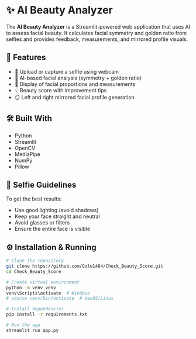 # ✨ AI Beauty Analyzer

The **AI Beauty Analyzer** is a Streamlit-powered web application that uses AI to assess facial beauty. It calculates facial symmetry and golden ratio from selfies and provides feedback, measurements, and mirrored profile visuals.

## 🚀 Features

- 📸 Upload or capture a selfie using webcam  
- 🧠 AI-based facial analysis (symmetry + golden ratio)  
- 📏 Display of facial proportions and measurements  
- 💡 Beauty score with improvement tips  
- 🪞 Left and right mirrored facial profile generation  

## 🛠️ Built With

- Python
- Streamlit
- OpenCV
- MediaPipe
- NumPy
- Pillow

## 📸 Selfie Guidelines

To get the best results:
- Use good lighting (avoid shadows)
- Keep your face straight and neutral
- Avoid glasses or filters
- Ensure the entire face is visible

## ⚙️ Installation & Running

```bash
# Clone the repository
git clone https://github.com/Golu1464/Check_Beauty_Score.git
cd Check_Beauty_Score

# Create virtual environment
python -m venv venv
venv\Scripts\activate  # Windows
# source venv/bin/activate  # macOS/Linux

# Install dependencies
pip install -r requirements.txt

# Run the app
streamlit run app.py
